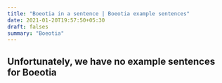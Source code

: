 ```yaml
---
title: "Boeotia in a sentence | Boeotia example sentences"
date: 2021-01-20T19:57:50+05:30
draft: falses
summary: "Boeotia"
---
```

## Unfortunately, we have no example sentences for Boeotia                 
